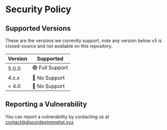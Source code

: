 # Security Policy

## Supported Versions

These are the versions we currently support, note any version below v5 is closed-source and not available on this repository.

| Version | Supported          |
| ------- | ------------------ |
| 5.0.0   | 🟢 Full Support    |
| 4.x.x   | 🔴 No Support      |
| < 4.0   | 🔴 No Support      |

## Reporting a Vulnerability

You can report a vulnerability by contacting us at [contact@discordextremelist.xyz](mailto:contact@discordextremelist.xyz).
